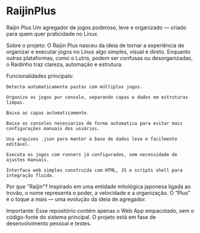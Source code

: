 # RaijinPlus
Raijin Plus
Um agregador de jogos poderoso, leve e organizado — criado para quem quer praticidade no Linux.

Sobre o projeto:
O Raijin Plus nasceu da ideia de tornar a experiência de organizar e executar jogos no Linux algo simples, visual e direto. Enquanto outras plataformas, como o Lutris, podem ser confusas ou desorganizadas, o Raidinho traz clareza, automação e estrutura.

Funcionalidades principais:

    Detecta automaticamente pastas com múltiplos jogos.

    Organiza os jogos por console, separando capas e dados em estruturas limpas.

    Baixa as capas automaticamente.

    Baixa os consoles necessarios de forma automatica para evitar mais configurações manuais dos usuários.

    Usa arquivos .json para manter a base de dados leve e facilmente editável.

    Executa os jogos com runners já configurados, sem necessidade de ajustes manuais.

    Interface web simples construída com HTML, JS e scripts shell para integração fluida.

Por que "Raijin"?
Inspirado em uma entidade mitológica japonesa ligada ao trovão, o nome representa o poder, a velocidade e a organização. O “Plus” é o toque a mais — uma evolução da ideia de agregador.

Importante:
Esse repositório contém apenas o Web App empacotado, sem o código-fonte do sistema principal. O projeto está em fase de desenvolvimento pessoal e testes.
